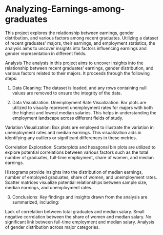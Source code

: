 # Analyzing-Earnings-among-graduates

This project explores the relationship between earnings, gender distribution, and various factors among recent graduates. Utilizing a dataset of recent graduates' majors, their earnings, and employment statistics, the analysis aims to uncover insights into factors influencing earnings and gender representation in different fields.

Analysis
The analysis in this project aims to uncover insights into the relationship between recent graduates' earnings, gender distribution, and various factors related to their majors. It proceeds through the following steps:

1. Data Cleaning:
The dataset is loaded, and any rows containing null values are removed to ensure the integrity of the data.

2. Data Visualization:
Unemployment Rate Visualization: Bar plots are utilized to visually represent unemployment rates for majors with both the highest and lowest median salaries. This helps in understanding the employment landscape across different fields of study.

Variation Visualization: Box plots are employed to illustrate the variation in unemployment rates and median earnings. This visualization aids in identifying any outliers or significant differences in these metrics.

Correlation Exploration: Scatterplots and hexagonal bin plots are utilized to explore potential correlations between various factors such as the total number of graduates, full-time employment, share of women, and median earnings. 

Histograms provide insights into the distribution of median earnings, number of employed graduates, share of women, and unemployment rates. Scatter matrices visualize potential relationships between sample size, median earnings, and unemployment rates.

3. Conclusions:
Key findings and insights drawn from the analysis are summarized, including:

Lack of correlation between total graduates and median salary.
Small negative correlation between the share of women and median salary.
No significant link between full-time employment and median salary.
Analysis of gender distribution across major categories.
